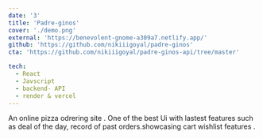 ```yaml
---
date: '3'
title: 'Padre-ginos'
cover: './demo.png'
external: 'https://benevolent-gnome-a309a7.netlify.app/'
github: 'https://github.com/nikiiigoyal/padre-ginos'
cta: 'https://github.com/nikiiigoyal/padre-ginos-api/tree/master'

tech:
  - React
  - Javscript
  - backend- API
  - render & vercel
---
```


An online pizza odrering site . One of the best Ui with lastest features such as deal of the day, record of past orders.showcasing cart wishlist features .

